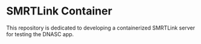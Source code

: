 # SMRTLink Container

This repository is dedicated to developing a containerized SMRTLink
server for testing the DNASC app.